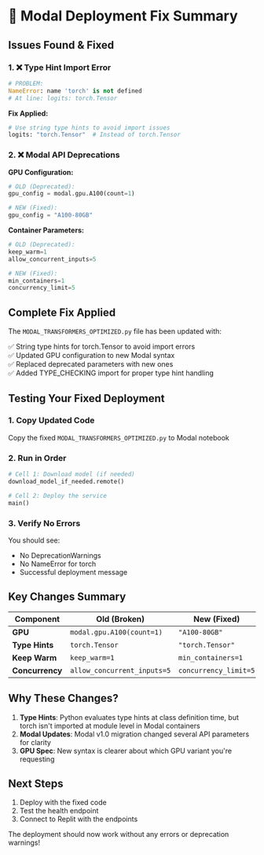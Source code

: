 # 🔧 Modal Deployment Fix Summary

## Issues Found & Fixed

### 1. ❌ **Type Hint Import Error**
```python
# PROBLEM:
NameError: name 'torch' is not defined
# At line: logits: torch.Tensor
```

**Fix Applied:**
```python
# Use string type hints to avoid import issues
logits: "torch.Tensor"  # Instead of torch.Tensor
```

### 2. ❌ **Modal API Deprecations**

**GPU Configuration:**
```python
# OLD (Deprecated):
gpu_config = modal.gpu.A100(count=1)

# NEW (Fixed):
gpu_config = "A100-80GB"
```

**Container Parameters:**
```python
# OLD (Deprecated):
keep_warm=1
allow_concurrent_inputs=5

# NEW (Fixed):
min_containers=1
concurrency_limit=5
```

## Complete Fix Applied

The `MODAL_TRANSFORMERS_OPTIMIZED.py` file has been updated with:

✅ String type hints for torch.Tensor to avoid import errors  
✅ Updated GPU configuration to new Modal syntax  
✅ Replaced deprecated parameters with new ones  
✅ Added TYPE_CHECKING import for proper type hint handling  

## Testing Your Fixed Deployment

### 1. Copy Updated Code
Copy the fixed `MODAL_TRANSFORMERS_OPTIMIZED.py` to Modal notebook

### 2. Run in Order
```python
# Cell 1: Download model (if needed)
download_model_if_needed.remote()

# Cell 2: Deploy the service
main()
```

### 3. Verify No Errors
You should see:
- No DeprecationWarnings
- No NameError for torch
- Successful deployment message

## Key Changes Summary

| Component | Old (Broken) | New (Fixed) |
|-----------|--------------|-------------|
| **GPU** | `modal.gpu.A100(count=1)` | `"A100-80GB"` |
| **Type Hints** | `torch.Tensor` | `"torch.Tensor"` |
| **Keep Warm** | `keep_warm=1` | `min_containers=1` |
| **Concurrency** | `allow_concurrent_inputs=5` | `concurrency_limit=5` |

## Why These Changes?

1. **Type Hints**: Python evaluates type hints at class definition time, but torch isn't imported at module level in Modal containers
2. **Modal Updates**: Modal v1.0 migration changed several API parameters for clarity
3. **GPU Spec**: New syntax is clearer about which GPU variant you're requesting

## Next Steps

1. Deploy with the fixed code
2. Test the health endpoint
3. Connect to Replit with the endpoints

The deployment should now work without any errors or deprecation warnings!